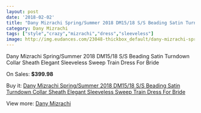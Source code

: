```yaml
---
layout: post
date: '2018-02-02'
title: "Dany Mizrachi Spring/Summer 2018 DM15/18 S/S Beading Satin Turndown Collar Sheath Elegant Sleeveless Sweep Train Dress For Bride"
category: Dany Mizrachi
tags: ["style","crazy","mizrachi","dress","sleeveless"]
image: http://img.eudances.com/23048-thickbox_default/dany-mizrachi-spring-summer-2018-dm15-18-s-s-beading-satin-turndown-collar-sheath-elegant-sleeveless-sweep-train-dress-for-bride.jpg
---
```

Dany Mizrachi Spring/Summer 2018 DM15/18 S/S Beading Satin Turndown Collar Sheath Elegant Sleeveless Sweep Train Dress For Bride

On Sales: **$399.98**
<a href="https://www.eudances.com/en/dany-mizrachi/7372-dany-mizrachi-spring-summer-2018-dm15-18-s-s-beading-satin-turndown-collar-sheath-elegant-sleeveless-sweep-train-dress-for-bride.html"><amp-img layout="responsive" width="600" height="600" src="//img.eudances.com/23048-thickbox_default/dany-mizrachi-spring-summer-2018-dm15-18-s-s-beading-satin-turndown-collar-sheath-elegant-sleeveless-sweep-train-dress-for-bride.jpg" alt="Dany Mizrachi Spring/Summer 2018 DM15/18 S/S Beading Satin Turndown Collar Sheath Elegant Sleeveless Sweep Train Dress For Bride 0" /></a>
<a href="https://www.eudances.com/en/dany-mizrachi/7372-dany-mizrachi-spring-summer-2018-dm15-18-s-s-beading-satin-turndown-collar-sheath-elegant-sleeveless-sweep-train-dress-for-bride.html"><amp-img layout="responsive" width="600" height="600" src="//img.eudances.com/23051-thickbox_default/dany-mizrachi-spring-summer-2018-dm15-18-s-s-beading-satin-turndown-collar-sheath-elegant-sleeveless-sweep-train-dress-for-bride.jpg" alt="Dany Mizrachi Spring/Summer 2018 DM15/18 S/S Beading Satin Turndown Collar Sheath Elegant Sleeveless Sweep Train Dress For Bride 1" /></a>
<a href="https://www.eudances.com/en/dany-mizrachi/7372-dany-mizrachi-spring-summer-2018-dm15-18-s-s-beading-satin-turndown-collar-sheath-elegant-sleeveless-sweep-train-dress-for-bride.html"><amp-img layout="responsive" width="600" height="600" src="//img.eudances.com/23050-thickbox_default/dany-mizrachi-spring-summer-2018-dm15-18-s-s-beading-satin-turndown-collar-sheath-elegant-sleeveless-sweep-train-dress-for-bride.jpg" alt="Dany Mizrachi Spring/Summer 2018 DM15/18 S/S Beading Satin Turndown Collar Sheath Elegant Sleeveless Sweep Train Dress For Bride 2" /></a>
<a href="https://www.eudances.com/en/dany-mizrachi/7372-dany-mizrachi-spring-summer-2018-dm15-18-s-s-beading-satin-turndown-collar-sheath-elegant-sleeveless-sweep-train-dress-for-bride.html"><amp-img layout="responsive" width="600" height="600" src="//img.eudances.com/23049-thickbox_default/dany-mizrachi-spring-summer-2018-dm15-18-s-s-beading-satin-turndown-collar-sheath-elegant-sleeveless-sweep-train-dress-for-bride.jpg" alt="Dany Mizrachi Spring/Summer 2018 DM15/18 S/S Beading Satin Turndown Collar Sheath Elegant Sleeveless Sweep Train Dress For Bride 3" /></a>

Buy it: [Dany Mizrachi Spring/Summer 2018 DM15/18 S/S Beading Satin Turndown Collar Sheath Elegant Sleeveless Sweep Train Dress For Bride](https://www.eudances.com/en/dany-mizrachi/7372-dany-mizrachi-spring-summer-2018-dm15-18-s-s-beading-satin-turndown-collar-sheath-elegant-sleeveless-sweep-train-dress-for-bride.html "Dany Mizrachi Spring/Summer 2018 DM15/18 S/S Beading Satin Turndown Collar Sheath Elegant Sleeveless Sweep Train Dress For Bride")

View more: [Dany Mizrachi](https://www.eudances.com/en/111-dany-mizrachi "Dany Mizrachi")